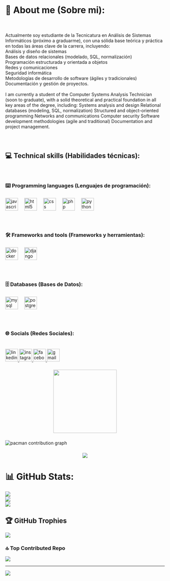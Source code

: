<br clear="both">

<h1 align="left">💫 About me (Sobre mi):</h1>

###

<br clear="both">

<p align="left">Actualmente soy estudiante de la Tecnicatura en Análisis de Sistemas Informáticos (próximo a graduarme), con una sólida base teórica y práctica en todas las áreas clave de la carrera, incluyendo:<br>Análisis y diseño de sistemas<br>Bases de datos relacionales (modelado, SQL, normalización)<br>Programación estructurada y orientada a objetos<br>Redes y comunicaciones<br>Seguridad informática<br>Metodologías de desarrollo de software (ágiles y tradicionales)<br>Documentación y gestión de proyectos.<br><br>I am currently a student of the Computer Systems Analysis Technician (soon to graduate), with a solid theoretical and practical foundation in all key areas of the degree, including: Systems analysis and design Relational databases (modeling, SQL, normalization) Structured and object-oriented programming Networks and communications Computer security Software development methodologies (agile and traditional) Documentation and project management.</p>

###

<br clear="both">

<h2 align="left">💻 Technical skills (Habilidades técnicas):</h2>

###

<br clear="both">

<h3 align="left">⌨️ Programming languages (Lenguajes de programación):</h3>

###

<div align="left">
  <img src="https://img.shields.io/badge/JavaScript-F7DF1E?logo=javascript&logoColor=black&style=for-the-badge" height="40" alt="javascript logo"  />
  <img width="12" />
  <img src="https://img.shields.io/badge/HTML5-E34F26?logo=html5&logoColor=white&style=for-the-badge" height="40" alt="html5 logo"  />
  <img width="12" />
  <img src="https://img.shields.io/badge/CSS-1572B6?logo=css&logoColor=white&style=for-the-badge" height="40" alt="css logo"  />
  <img width="12" />
  <img src="https://img.shields.io/badge/PHP-777BB4?logo=php&logoColor=black&style=for-the-badge" height="40" alt="php logo"  />
  <img width="12" />
  <img src="https://img.shields.io/badge/Python-3776AB?logo=python&logoColor=white&style=for-the-badge" height="40" alt="python logo"  />
</div>

###

<br clear="both">

<h3 align="left">🛠️ Frameworks and tools (Frameworks y herramientas):</h3>

###

<div align="left">
  <img src="https://img.shields.io/badge/Docker-2496ED?logo=docker&logoColor=white&style=for-the-badge" height="40" alt="docker logo"  />
  <img width="12" />
  <img src="https://img.shields.io/badge/Django-092E20?logo=django&logoColor=white&style=for-the-badge" height="40" alt="django logo"  />
</div>

###

<br clear="both">

<h3 align="left">🗄️ Databases (Bases de Datos):</h3>

###

<div align="left">
  <img src="https://img.shields.io/badge/MySQL-4479A1?logo=mysql&logoColor=white&style=for-the-badge" height="40" alt="mysql logo"  />
  <img width="12" />
  <img src="https://img.shields.io/badge/PostgreSQL-4169E1?logo=postgresql&logoColor=white&style=for-the-badge" height="40" alt="postgresql logo"  />
</div>

###

<br clear="both">

<h3 align="left">🌐 Socials (Redes Sociales):</h3>

###

<br clear="both">

<div align="left">
  <a href="https://www.linkedin.com/in/elio-suffi-510a341a7" target="_blank">
    <img src="https://img.shields.io/static/v1?message=LinkedIn&logo=linkedin&label=&color=0077B5&logoColor=white&labelColor=&style=for-the-badge" height="40" alt="linkedin logo"  />
  </a>
  <a href="https://www.instagram.com/elio.suffi" target="_blank">
    <img src="https://img.shields.io/static/v1?message=Instagram&logo=instagram&label=&color=E4405F&logoColor=white&labelColor=&style=for-the-badge" height="40" alt="instagram logo"  />
  </a>
  <a href="https://www.facebook.com/elio.suffi" target="_blank">
    <img src="https://img.shields.io/static/v1?message=Facebook&logo=facebook&label=&color=1877F2&logoColor=white&labelColor=&style=for-the-badge" height="40" alt="facebook logo"  />
  </a>
  <a href="suffielio1@gmail.com" target="_blank">
    <img src="https://img.shields.io/static/v1?message=Gmail&logo=gmail&label=&color=D14836&logoColor=white&labelColor=&style=for-the-badge" height="40" alt="gmail logo"  />
  </a>
</div>

###

<div align="center">
  <img height="200" src="https://media0.giphy.com/media/v1.Y2lkPTc5MGI3NjExNnVkajQ3dnZsZmx5ZHc4cHdmd3pmOGMzbHFjeWFjNm5kczBtdW50eCZlcD12MV9pbnRlcm5hbF9naWZfYnlfaWQmY3Q9Zw/JqmupuTVZYaQX5s094/giphy.gif"  />
</div>

###

<picture>
  <source media="(prefers-color-scheme: dark)" srcset="https://raw.githubusercontent.com/maurodesouz/maurodesouz/output/pacman-contribution-graph-dark.svg">
  <source media="(prefers-color-scheme: light)" srcset="https://raw.githubusercontent.com/maurodesouz/maurodesouz/output/pacman-contribution-graph.svg">
  <img alt="pacman contribution graph" src="https://raw.githubusercontent.com/maurodesouz/maurodesouz/output/pacman-contribution-graph.svg">
</picture>

###

<div align="center">
  <img src="https://visitor-badge.laobi.icu/badge?page_id=maurodesouz.maurodesouz&"  />
</div>

###
# 📊 GitHub Stats:
![](https://github-readme-stats.vercel.app/api?username=Elio130801&theme=one_dark_pro&hide_border=true&include_all_commits=false&count_private=false)<br/>
![](https://nirzak-streak-stats.vercel.app/?user=Elio130801&theme=one_dark_pro&hide_border=true)<br/>
![](https://github-readme-stats.vercel.app/api/top-langs/?username=Elio130801&theme=one_dark_pro&hide_border=true&include_all_commits=false&count_private=false&layout=compact)

## 🏆 GitHub Trophies
![](https://github-profile-trophy.vercel.app/?username=Elio130801&theme=vue-dark&no-frame=false&no-bg=true&margin-w=4)

### 🔝 Top Contributed Repo
![](https://github-contributor-stats.vercel.app/api?username=Elio130801&limit=5&theme=vue-dark&combine_all_yearly_contributions=true)

---
[![](https://visitcount.itsvg.in/api?id=Elio130801&icon=2&color=1)](https://visitcount.itsvg.in)

<!-- Proudly created with GPRM ( https://gprm.itsvg.in ) -->

